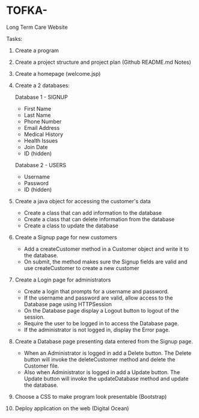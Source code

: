 # TOFKA-
Long Term Care Website

Tasks:

1) Create a program

2) Create a project structure and project plan (Github README.md Notes)

3) Create a homepage (welcome.jsp)

4) Create a 2 databases:

    Database 1 - SIGNUP
    * First Name
    * Last Name
    * Phone Number
    * Email Address
    * Medical History
    * Health Issues
    * Join Date
    * ID (hidden)
    
    Database 2 - USERS
    * Username
    * Password
    * ID (hidden)
    
5) Create a java object for accessing the customer's data
   * Create a class that can add information to the database
   * Create a class that can delete information from the database
   * Create a class to update the database

6) Create a Signup page for new customers
   * Add a createCustomer method in a Customer object and write it to the database.
   * On submit, the method makes sure the Signup fields are valid and use createCustomer to create a new customer

7) Create a Login page for administrators
   * Create a login that prompts for a username and password.
   * If the username and password are valid, allow access to the Database page using HTTPSession
   * On the Database page display a Logout button to logout of the session.
   * Require the user to be logged in to access the Database page.
   * If the administrator is not logged in, display the Error page.

8) Create a Database page presenting data entered from the Signup page.
   * When an Administrator is logged in add a Delete button. The Delete button will invoke the deleteCustomer method and          delete the Customer file.
   * Also when Administrator is logged in add a Update button. The Update button will invoke the updateDatabase method and        update the database.

9) Choose a CSS to make program look presentable (Bootstrap)

10) Deploy application on the web (Digital Ocean)



